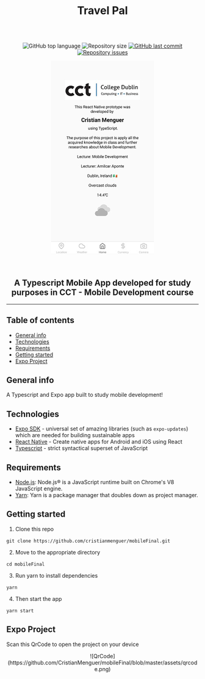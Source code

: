 <h1 align="center">Travel Pal</h1>
<br />
<br />

<p align="center">
  <img alt="GitHub top language" src="https://img.shields.io/github/languages/top/cristianmenguer/mobileFinal?color=red">

  <img alt="Repository size" src="https://img.shields.io/github/repo-size/cristianmenguer/mobileFinal?color=blue">

  <a href="https://github.com/cristianmenguer/mobileFinal/commits/master">
    <img alt="GitHub last commit" src="https://img.shields.io/github/last-commit/cristianmenguer/mobileFinal?color=orange">
  </a>

  <a href="https://github.com/cristianmenguer/mobileFinal/issues">
    <img alt="Repository issues" src="https://img.shields.io/github/issues/cristianmenguer/mobileFinal?color=green">
  </a>
</p>

<p align="center">
    <img alt="Home Screen" src="https://github.com/CristianMenguer/mobileFinal/blob/master/assets/Home.jpg">
</p>

<br />

<h2 align="center">A Typescript Mobile App developed for study purposes in CCT - Mobile Development course</h2>

<hr />

## Table of contents
* [General info](#general-info)
* [Technologies](#technologies)
* [Requirements](#requirements)
* [Getting started](#getting-started)
* [Expo Project](#expo-project)

## General info

A Typescript and Expo app built to study mobile development!

## Technologies

- [Expo SDK](https://github.com/expo/expo) - universal set of amazing libraries (such as `expo-updates`) which are needed for building sustainable apps
- [React Native](https://reactnative.dev/) - Create native apps for Android and iOS using React
- [Typescript](https://www.typescriptlang.org/) - strict syntactical superset of JavaScript

## Requirements

- [Node.js](https://nodejs.org/): Node.js® is a JavaScript runtime built on Chrome's V8 JavaScript engine.
- [Yarn](https://yarnpkg.com/): Yarn is a package manager that doubles down as project manager.

## Getting started

1. Clone this repo
```
git clone https://github.com/cristianmenguer/mobileFinal.git
```

2. Move to the appropriate directory
```
cd mobileFinal
```

3. Run yarn to install dependencies
```
yarn
```

4. Then start the app
```
yarn start
```

## Expo Project

Scan this QrCode to open the project on your device

<p align="center">
    ![QrCode](https://github.com/CristianMenguer/mobileFinal/blob/master/assets/qrcode.png)
</p>
